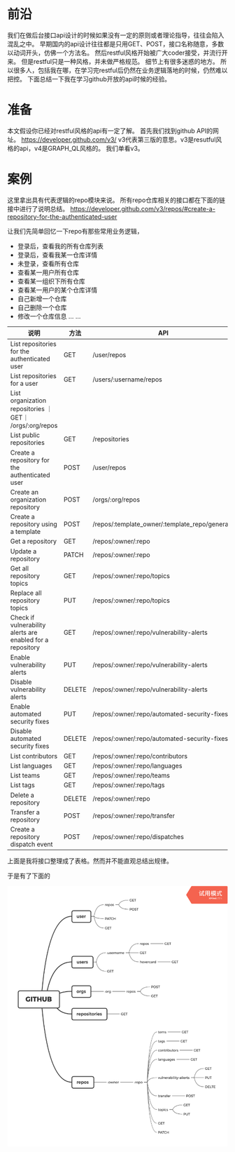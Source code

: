 # 前沿
我们在做后台接口api设计的时候如果没有一定的原则或者理论指导，往往会陷入混乱之中。
早期国内的api设计往往都是只用GET、POST，接口名称随意，多数以动词开头，仿佛一个方法名。
然后restful风格开始被广大coder接受，并流行开来。
但是restful只是一种风格，并未做严格规范。
细节上有很多迷惑的地方。
所以很多人，包括我在哪，在学习完restful后仍然在业务逻辑落地的时候，仍然难以把控。
下面总结一下我在学习github开放的api时候的经验。

# 准备
本文假设你已经对restful风格的api有一定了解。
首先我们找到github API的网址。
https://developer.github.com/v3/
v3代表第三版的意思。v3是resutful风格的api，v4是GRAPH_QL风格的。
我们单看v3。

# 案例
这里拿出具有代表逻辑的repo模块来说。
所有repo仓库相关的接口都在下面的链接中进行了说明总结。
https://developer.github.com/v3/repos/#create-a-repository-for-the-authenticated-user

让我们先简单回忆一下repo有那些常用业务逻辑，
* 登录后，查看我的所有仓库列表
* 登录后，查看我某一仓库详情
* 未登录，查看所有仓库
* 查看某一用户所有仓库
* 查看某一组织下所有仓库
* 查看某一用户的某个仓库详情
* 自己新增一个仓库
* 自己删除一个仓库
* 修改一个仓库信息
... ...


|说明|方法|API|
|---|---|---|
|List repositories for the authenticated user	|GET| /user/repos|
|List repositories for a user	|GET| /users/:username/repos|
|List organization repositories	｜GET｜ /orgs/:org/repos|
|List public repositories	|GET| /repositories|
|Create a repository for the authenticated user	|POST| /user/repos|
|Create an organization repository	|POST| /orgs/:org/repos|
|Create a repository using a template	|POST| /repos/:template_owner/:template_repo/generate|
|Get a repository	|GET| /repos/:owner/:repo|
|Update a repository	|PATCH| /repos/:owner/:repo|
|Get all repository topics	|GET| /repos/:owner/:repo/topics|
|Replace all repository topics	|PUT| /repos/:owner/:repo/topics|
|Check if vulnerability alerts are enabled for a repository	|GET| /repos/:owner/:repo/vulnerability-alerts|
|Enable vulnerability alerts	|PUT| /repos/:owner/:repo/vulnerability-alerts|
|Disable vulnerability alerts	|DELETE| /repos/:owner/:repo/vulnerability-alerts|
|Enable automated security fixes	|PUT| /repos/:owner/:repo/automated-security-fixes|
|Disable automated security fixes	|DELETE| /repos/:owner/:repo/automated-security-fixes|
|List contributors	|GET| /repos/:owner/:repo/contributors|
|List languages	|GET| /repos/:owner/:repo/languages|
|List teams	|GET| /repos/:owner/:repo/teams|
|List tags	|GET| /repos/:owner/:repo/tags|
|Delete a repository	|DELETE| /repos/:owner/:repo|
|Transfer a repository	|POST| /repos/:owner/:repo/transfer|
|Create a repository dispatch event	|POST| /repos/:owner/:repo/dispatches|

上面是我将接口整理成了表格。然而并不能直观总结出规律。

于是有了下面的

![GITHUB](https://github.com/Luomusha/blog/blob/master/assets/GITHUB.png)
